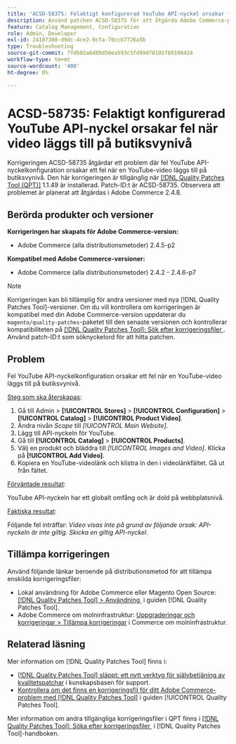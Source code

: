 ```yaml
---
title: 'ACSD-58375: Felaktigt konfigurerad YouTube API-nyckel orsakar fel när video läggs till på butiksvynivå'
description: Använd patchen ACSD-58375 för att åtgärda Adobe Commerce-problemet där fel YouTube API-nyckelkonfiguration orsakar ett fel när en YouTube-video läggs till på butiksvynivå.
feature: Catalog Management, Configuration
role: Admin, Developer
exl-id: 24187308-d9dc-4ce2-9cfa-70ccb7726a5b
type: Troubleshooting
source-git-commit: 7fdb02a6d89d50ea593c5fd99d78101f89198424
workflow-type: tm+mt
source-wordcount: '408'
ht-degree: 0%

---
```


# ACSD-58735: Felaktigt konfigurerad YouTube API-nyckel orsakar fel när video läggs till på butiksvynivå

Korrigeringen ACSD-58735 åtgärdar ett problem där fel YouTube API-nyckelkonfiguration orsakar ett fel när en YouTube-video läggs till på butiksvynivå. Den här korrigeringen är tillgänglig när [[!DNL Quality Patches Tool (QPT)]](https://experienceleague.adobe.com/sv/docs/commerce-operations/tools/quality-patches-tool/quality-patches-tool-to-self-serve-quality-patches) 1.1.49 är installerad. Patch-ID:t är ACSD-58735. Observera att problemet är planerat att åtgärdas i Adobe Commerce 2.4.8.

## Berörda produkter och versioner

**Korrigeringen har skapats för Adobe Commerce-version:**

* Adobe Commerce (alla distributionsmetoder) 2.4.5-p2

**Kompatibel med Adobe Commerce-versioner:**

* Adobe Commerce (alla distributionsmetoder) 2.4.2 - 2.4.6-p7

>[!NOTE]
>
>Korrigeringen kan bli tillämplig för andra versioner med nya [!DNL Quality Patches Tool]-versioner. Om du vill kontrollera om korrigeringen är kompatibel med din Adobe Commerce-version uppdaterar du `magento/quality-patches`-paketet till den senaste versionen och kontrollerar kompatibiliteten på [[!DNL Quality Patches Tool]: Sök efter korrigeringsfiler &#x200B;](https://experienceleague.adobe.com/tools/commerce-quality-patches/index.html?lang=sv-SE). Använd patch-ID:t som söknyckelord för att hitta patchen.

## Problem

Fel YouTube API-nyckelkonfiguration orsakar ett fel när en YouTube-video läggs till på butiksvynivå.

<u>Steg som ska återskapas</u>:

1. Gå till Admin > **[!UICONTROL Stores]** > **[!UICONTROL Configuration]** > **[!UICONTROL Catalog]** > **[!UICONTROL Product Video]**.
1. Ändra nivån *Scope* till *[!UICONTROL Main Website]*.
1. Lägg till API-nyckeln för YouTube.
1. Gå till **[!UICONTROL Catalog]** > **[!UICONTROL Products]**.
1. Välj en produkt och bläddra till *[!UICONTROL Images and Video]*. Klicka på **[!UICONTROL Add Video]**.
1. Kopiera en YouTube-videolänk och klistra in den i videolänkfältet. Gå ut från fältet.

<u>Förväntade resultat</u>:

YouTube API-nyckeln har ett globalt omfång och är dold på webbplatsnivå.

<u>Faktiska resultat</u>:

Följande fel inträffar: *Video visas inte på grund av följande orsak: API-nyckeln är inte giltig. Skicka en giltig API-nyckel*.

## Tillämpa korrigeringen

Använd följande länkar beroende på distributionsmetod för att tillämpa enskilda korrigeringsfiler:

* Lokal användning för Adobe Commerce eller Magento Open Source: [[!DNL Quality Patches Tool] > Användning &#x200B;](/help/tools/quality-patches-tool/usage.md) i guiden [!DNL Quality Patches Tool].
* Adobe Commerce om molninfrastruktur: [Uppgraderingar och korrigeringar > Tillämpa korrigeringar](https://experienceleague.adobe.com/docs/commerce-cloud-service/user-guide/develop/upgrade/apply-patches.html?lang=sv-SE) i Commerce om molninfrastruktur.

## Relaterad läsning

Mer information om [!DNL Quality Patches Tool] finns i:

* [[!DNL Quality Patches Tool] släppt: ett nytt verktyg för självbetjäning av kvalitetspatchar](https://experienceleague.adobe.com/sv/docs/commerce-operations/tools/quality-patches-tool/quality-patches-tool-to-self-serve-quality-patches) i kunskapsbasen för support.
* [Kontrollera om det finns en korrigeringsfil för ditt Adobe Commerce-problem med  [!DNL Quality Patches Tool]](/help/tools/quality-patches-tool/patches-available-in-qpt/check-patch-for-magento-issue-with-magento-quality-patches.md) i guiden [!UICONTROL Quality Patches Tool].


Mer information om andra tillgängliga korrigeringsfiler i QPT finns i [[!DNL Quality Patches Tool]: Söka efter korrigeringsfiler &#x200B;](https://experienceleague.adobe.com/tools/commerce-quality-patches/index.html?lang=sv-SE) i [!DNL Quality Patches Tool]-handboken.

